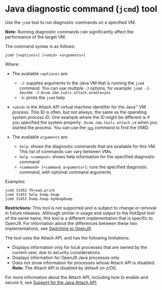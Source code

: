 ﻿<!--
* Copyright (c) 2017, 2021 IBM Corp. and others
*
* This program and the accompanying materials are made
* available under the terms of the Eclipse Public License 2.0
* which accompanies this distribution and is available at
* https://www.eclipse.org/legal/epl-2.0/ or the Apache
* License, Version 2.0 which accompanies this distribution and
* is available at https://www.apache.org/licenses/LICENSE-2.0.
*
* This Source Code may also be made available under the
* following Secondary Licenses when the conditions for such
* availability set forth in the Eclipse Public License, v. 2.0
* are satisfied: GNU General Public License, version 2 with
* the GNU Classpath Exception [1] and GNU General Public
* License, version 2 with the OpenJDK Assembly Exception [2].
*
* [1] https://www.gnu.org/software/classpath/license.html
* [2] http://openjdk.java.net/legal/assembly-exception.html
*
* SPDX-License-Identifier: EPL-2.0 OR Apache-2.0 OR GPL-2.0 WITH
* Classpath-exception-2.0 OR LicenseRef-GPL-2.0 WITH Assembly-exception
-->

# Java diagnostic command (`jcmd`) tool

Use the `jcmd` tool to run diagnostic commands on a specified VM.

<i class="fa fa-pencil-square-o" aria-hidden="true"></i> **Note:** Running diagnostic commands can significantly affect the performance of the target VM.

The command syntax is as follows:

    jcmd [<options>] [<vmid> <arguments>]

Where:

- The available `<options>` are:    
    - `-J`: supplies arguments to the Java VM that is running the `jcmd` command. You can use multiple `-J` options, for example: `jcmd -J-Xmx10m -J-Dcom.ibm.tools.attach.enable=yes`
    - `-h`: prints the `jcmd` help

- `<vmid>` is the Attach API virtual machine identifier for the Java&trade; VM process. This ID is often, but not always, the same as the operating system *process ID*. One example where the ID might be different is if you specified the system property `-Dcom.ibm.tools.attach.id` when you started the process. You can use the [`jps`](tool_jps.md) command to find the VMID.

- The available `arguments` are:

    - `help`: shows the diagnostic commands that are available for this VM. This list of commands can vary between VMs.
    - `help <command>`: shows help information for the specified diagnostic command
    - `<command> [<command_arguments>]`: runs the specified diagnostic command, with optional command arguments

Examples:

```
jcmd 31452 Thread.print
jcmd 31452 help Dump.heap
jcmd 31452 Dump.heap myHeapDump
```

<i class="fa fa-exclamation-triangle" aria-hidden="true"></i> **Restrictions:** This tool is not supported and is subject to change or removal in future releases. Although similar in usage and output to the HotSpot tool of the same name, this tool is a different implementation that is specific to OpenJ9. For information about the differences between these two implementations, see [Switching to OpenJ9](tool_migration.md).

The tool uses the Attach API, and has the following limitations:

- Displays information only for local processes that are owned by the current user, due to security considerations.
- Displays information for OpenJ9 Java processes only
- Does not show information for processes whose Attach API is disabled. <i class="fa fa-pencil-square-o" aria-hidden="true"></i> **Note:** The Attach API is disabled by default on z/OS.

For more information about the Attach API, including how to enable and secure it, see [Support for the Java Attach API](https://www.ibm.com/support/knowledgecenter/SSYKE2_8.0.0/com.ibm.java.vm.80.doc/docs/attachapi.html).


<!-- ==== END OF TOPIC ==== tool_jcmd.md ==== -->
